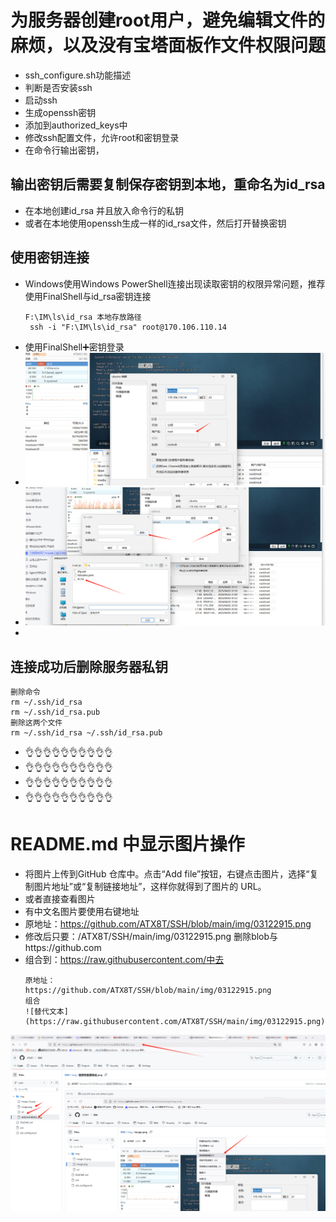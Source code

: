 # 为服务器创建root用户，避免编辑文件的麻烦，以及没有宝塔面板作文件权限问题
- ssh_configure.sh功能描述
- 判断是否安装ssh
- 启动ssh
- 生成openssh密钥
- 添加到authorized_keys中
- 修改ssh配置文件，允许root和密钥登录
- 在命令行输出密钥，
## 输出密钥后需要复制保存密钥到本地，重命名为id_rsa
- 在本地创建id_rsa 并且放入命令行的私钥
- 或者在本地使用openssh生成一样的id_rsa文件，然后打开替换密钥
## 使用密钥连接
- Windows使用Windows PowerShell连接出现读取密钥的权限异常问题，推荐使用FinalShell与id_rsa密钥连接
   ```
   F:\IM\ls\id_rsa 本地存放路径
    ssh -i "F:\IM\ls\id_rsa" root@170.106.110.14
  ```
- 使用FinalShell➕密钥登录
- ![替代文本](https://raw.githubusercontent.com/ATX8T/SSH/main/img/image.png)
- ![替代文本](https://raw.githubusercontent.com/ATX8T/SSH/main/img/image%20(1).png)
- 


## 连接成功后删除服务器私钥
```
删除命令
rm ~/.ssh/id_rsa
rm ~/.ssh/id_rsa.pub
删除这两个文件
rm ~/.ssh/id_rsa ~/.ssh/id_rsa.pub
```

- 👌👌👌👌👌👌👌👌👌👌
- 👌👌👌👌👌👌👌👌👌👌
- 👌👌👌👌👌👌👌👌👌👌
- 👌👌👌👌👌👌👌👌👌👌










# README.md 中显示图片操作
- 将图片上传到GitHub 仓库中。点击“Add file”按钮，右键点击图片，选择“复制图片地址”或“复制链接地址”，这样你就得到了图片的 URL。
- 或者直接查看图片
- 有中文名图片要使用右键地址
- 原地址：https://github.com/ATX8T/SSH/blob/main/img/03122915.png
- 修改后只要：/ATX8T/SSH/main/img/03122915.png   删除blob与https://github.com
- 组合到：https://raw.githubusercontent.com/中去
  ```
  原地址：
  https://github.com/ATX8T/SSH/blob/main/img/03122915.png
  组合
  ![替代文本](https://raw.githubusercontent.com/ATX8T/SSH/main/img/03122915.png)
  ```
  
![替代文本](https://raw.githubusercontent.com/ATX8T/SSH/main/img/03122915.png)
